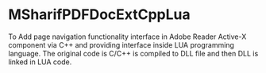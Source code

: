 # MSharifPDFDocExtCppLua
To Add page navigation functionality interface in Adobe Reader Active-X component via C++ and providing interface inside LUA programming language. The original code is C/C++ is compiled to DLL file and then DLL is linked in LUA code.
